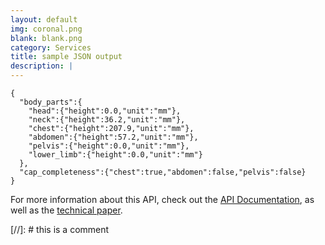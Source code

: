 ```yaml
---
layout: default
img: coronal.png
blank: blank.png
category: Services
title: sample JSON output
description: |
---
```


  ```
  {
    "body_parts":{
      "head":{"height":0.0,"unit":"mm"},
      "neck":{"height":36.2,"unit":"mm"},
      "chest":{"height":207.9,"unit":"mm"},
      "abdomen":{"height":57.2,"unit":"mm"},
      "pelvis":{"height":0.0,"unit":"mm"},
      "lower_limb":{"height":0.0,"unit":"mm"}
    },
    "cap_completeness":{"chest":true,"abdomen":false,"pelvis":false}
  }
  ```

For more information about this API, check out the [API Documentation](https://github.com/sawtellellc/apis/tree/main/ct-scan-body-part-detector/doc#api-lnk), as well as the [technical paper](https://github.com/sawtellellc/apis/tree/mainhttps://github.com/sawtellellc/apis/tree/wip/ct-scan-body-part-detector#api-lnk/ct-scan-body-part-detector/docs#paper-lnk).

[//]: # this is a comment


